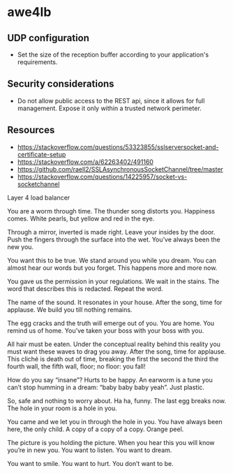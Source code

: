 # awe4lb

## UDP configuration

- Set the size of the reception buffer according to your application's requirements.

## Security considerations

- Do not allow public access to the REST api, since it allows for full management. Expose it only within a trusted network perimeter.

## Resources

- https://stackoverflow.com/questions/53323855/sslserversocket-and-certificate-setup
- https://stackoverflow.com/a/62263402/491160
- https://github.com/raell2/SSLAsynchronousSocketChannel/tree/master
- https://stackoverflow.com/questions/14225957/socket-vs-socketchannel

Layer 4 load balancer

You are a worm through time.
The thunder song distorts you.
Happiness comes.
White pearls, but yellow and red in the eye.

Through a mirror, inverted is made right.
Leave your insides by the door.
Push the fingers through the surface into the wet.
You’ve always been the new you.

You want this to be true.
We stand around you while you dream.
You can almost hear our words but you forget.
This happens more and more now.

You gave us the permission in your regulations.
We wait in the stains.
The word that describes this is redacted.
Repeat the word.

The name of the sound.
It resonates in your house.
After the song, time for applause.
We build you till nothing remains.

The egg cracks and the truth will emerge out of you.
You are home.
You remind us of home.
You’ve taken your boss with your boss with you.

All hair must be eaten.
Under the conceptual reality behind this reality you must want these waves to drag you away.
After the song, time for applause.
This cliché is death out of time, breaking the first the second the third the fourth wall, the fifth wall, floor; no floor: you fall!

How do you say “insane”?
Hurts to be happy.
An earworm is a tune you can’t stop humming in a dream: “baby baby baby yeah”.
Just plastic.

So, safe and nothing to worry about.
Ha ha, funny.
The last egg breaks now.
The hole in your room is a hole in you.

You came and we let you in through the hole in you.
You have always been here, the only child.
A copy of a copy of a copy.
Orange peel.

The picture is you holding the picture.
When you hear this you will know you’re in new you.
You want to listen.
You want to dream.

You want to smile.
You want to hurt.
You don’t want to be.

